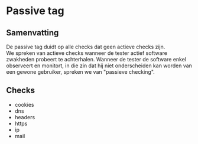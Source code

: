 # Passive tag

## Samenvatting
De passive tag duidt op alle checks dat geen actieve checks zijn. <br>
We spreken van actieve checks wanneer de tester actief software zwakheden probeert te achterhalen.
Wanneer de tester de software enkel observeert en monitort, in die zin dat hij niet onderscheiden kan worden van een gewone gebruiker, spreken we van "passieve checking".

## Checks
* cookies
* dns
* headers
* https
* ip
* mail